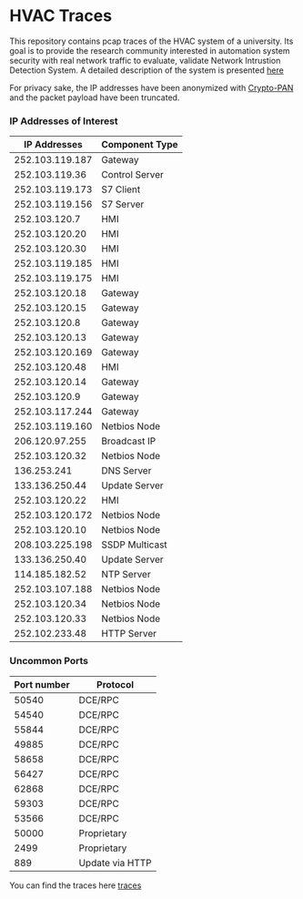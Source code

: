 # HVAC Traces
This repository contains pcap traces of the HVAC system of a university. Its goal is to provide the research
community interested in automation system security with real network traffic to evaluate, validate Network Intrustion Detection System. A detailed description of the system is presented [here](https://arxiv.org/pdf/1908.02118.pdf)

For privacy sake, the IP addresses have been anonymized with [Crypto-PAN](https://www.cc.gatech.edu/computing/Telecomm/projects/cryptopan/) and the packet payload have been truncated.

### IP Addresses of Interest

| IP Addresses 		| Component Type 	|
|-------------------|------------------	|
|252.103.119.187	|	Gateway		 	|
|252.103.119.36		|	Control Server	|
|252.103.119.173	|	S7 Client		|
|252.103.119.156	|	S7 Server		|
|252.103.120.7		|	HMI				|
|252.103.120.20		|	HMI				|
|252.103.120.30		|	HMI				|
|252.103.119.185	|	HMI				|
|252.103.119.175	|	HMI				|
|252.103.120.18		|	Gateway			|
|252.103.120.15		|	Gateway			|
|252.103.120.8		| 	Gateway			|
|252.103.120.13		|	Gateway			|
|252.103.120.169	| 	Gateway			|
|252.103.120.48		|	HMI				|
|252.103.120.14		|	Gateway			|
|252.103.120.9		|	Gateway			|
|252.103.117.244	|	Gateway			|
|252.103.119.160	|	Netbios Node	|
|206.120.97.255		| 	Broadcast IP	|
|252.103.120.32		|	Netbios Node 	|
|136.253.241		|	DNS Server		|
|133.136.250.44		|	Update Server	|	
|252.103.120.22		|	HMI				|
|252.103.120.172	|	Netbios Node	|
|252.103.120.10		|	Netbios Node	|
|208.103.225.198	| 	SSDP Multicast	|
|133.136.250.40		|	Update Server	|
|114.185.182.52		| 	NTP Server		|
|252.103.107.188	|	Netbios Node	|
|252.103.120.34		| 	Netbios Node	|
|252.103.120.33		| 	Netbios Node	|
|252.102.233.48		| 	HTTP Server		|


### Uncommon Ports 

| Port number		|	Protocol		|
|-------------------|-------------------|
| 50540				|	DCE/RPC			|
| 54540				|	DCE/RPC			|
| 55844				|	DCE/RPC			|
| 49885				|	DCE/RPC			|
| 58658				|	DCE/RPC			|
| 56427				|	DCE/RPC			|
| 62868				|	DCE/RPC			|
| 59303				|	DCE/RPC			|
| 53566				|	DCE/RPC			|
| 50000				|	Proprietary		|
| 2499				|	Proprietary		|
| 889				|   Update via HTTP	|


You can find the traces here [traces](https://drive.google.com/open?id=1iuSKJb5h__aQ2f41-fdz9e_yxYMV7cM6)
